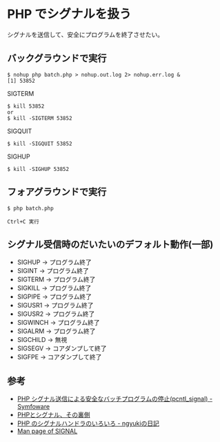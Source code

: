 # PHP でシグナルを扱う

シグナルを送信して、安全にプログラムを終了させたい。

## バックグラウンドで実行

```
$ nohup php batch.php > nohup.out.log 2> nohup.err.log &
[1] 53852
```
SIGTERM

```
$ kill 53852
or
$ kill -SIGTERM 53852
```

SIGQUIT

```
$ kill -SIGQUIT 53852
```

SIGHUP

```
$ kill -SIGHUP 53852
```

## フォアグラウンドで実行

```
$ php batch.php

Ctrl+C 実行
```

## シグナル受信時のだいたいのデフォルト動作(一部) 

- SIGHUP -> プログラム終了 
- SIGINT -> プログラム終了 
- SIGTERM -> プログラム終了 
- SIGKILL -> プログラム終了 
- SIGPIPE -> プログラム終了 
- SIGUSR1 -> プログラム終了 
- SIGUSR2 -> プログラム終了 
- SIGWINCH -> プログラム終了 
- SIGALRM -> プログラム終了 
- SIGCHILD -> 無視 
- SIGSEGV -> コアダンプして終了 
- SIGFPE -> コアダンプして終了

## 参考

- [PHP シグナル送信による安全なバッチプログラムの停止(pcntl_signal) - Symfoware](https://symfoware.blog.fc2.com/blog-entry-2238.html)
- [PHPとシグナル、その裏側](https://www.slideshare.net/do_aki/20171008-signal-onphp)
- [PHP のシグナルハンドラのいろいろ - ngyukiの日記](https://ngyuki.hatenablog.com/entry/2013/01/17/003812)
- [Man page of SIGNAL](http://linuxjm.osdn.jp/html/LDP_man-pages/man7/signal.7.html)
